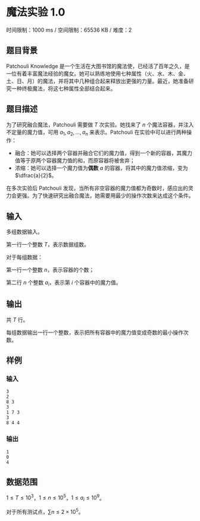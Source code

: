 # 魔法实验 1.0

时间限制：1000 ms / 空间限制：65536 KB / 难度：2

## 题目背景

Patchouli Knowledge 是一个生活在大图书馆的魔法使，已经活了百年之久，是一位有着丰富魔法经验的魔女。她可以熟练地使用七种属性（火、水、木、金、土、日、月）的魔法，并将其中几种组合起来释放出更强的力量。最近，她准备研究一种终极魔法，将这七种属性全部结合起来。

## 题目描述

为了研究融合魔法，Patchouli 需要做 $T$ 次实验。她找来了 $n$ 个魔法容器，并注入不定量的魔力值，可用 $a_1,a_2,\dots,a_n$ 来表示。Patchouli 在实验中可以进行两种操作：

+ 融合：她可以选择两个容器并融合它们的魔力值，得到一个新的容器，其魔力值等于原两个容器魔力值的和，而原容器将被舍弃；
+ 浓缩：她可以选择一个魔力值为**偶数** $a$ 的容器，将其中的魔力值浓缩，变为 $\dfrac{a}{2}$。

在多次实验后 Patchouli 发现，当所有非空容器的魔力值都为奇数时，感应出的灵力会更强。为了快速研究出融合魔法，她需要用最少的操作次数来达成这个条件。

## 输入

多组数据输入。

第一行一个整数 $T$，表示数据组数。

对于每组数据：

第一行一个整数 $n$，表示容器的个数；

第二行 $n$ 个整数 $a_i$，表示第 $i$ 个容器中的魔力值。

## 输出

共 $T$ 行。

每组数据输出一行一个整数，表示把所有容器中的魔力值变成奇数的最小操作次数。

## 样例

### 输入

    3
    2
    8 3
    3
    1 7 3
    3
    8 4 4

### 输出

    1
    0
    4

## 数据范围

$1 \leq T \leq 10^3$，$1 \leq n \leq 10^5$，$1 \leq a_i \leq 10^9$。

对于所有测试点，$\sum n \leq 2 \times 10^5$。
